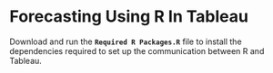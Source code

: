# Forecasting Using R In Tableau

Download and run the **`Required R Packages.R`** file to install the dependencies
required to set up the communication between R and Tableau.
